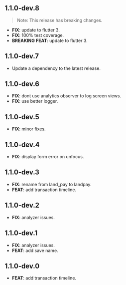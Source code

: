 ## 1.1.0-dev.8

> Note: This release has breaking changes.

 - **FIX**: update to flutter 3.
 - **FIX**: 100% test coverage.
 - **BREAKING** **FEAT**: update to flutter 3.

## 1.1.0-dev.7

 - Update a dependency to the latest release.

## 1.1.0-dev.6

 - **FIX**: dont use analytics observer to log screen views.
 - **FIX**: use better logger.

## 1.1.0-dev.5

 - **FIX**: minor fixes.

## 1.1.0-dev.4

 - **FIX**: display form error on unfocus.

## 1.1.0-dev.3

 - **FIX**: rename from land_pay to landpay.
 - **FEAT**: add transaction timeline.

## 1.1.0-dev.2

 - **FIX**: analyzer issues.

## 1.1.0-dev.1

 - **FIX**: analyzer issues.
 - **FEAT**: add save name.

## 1.1.0-dev.0

 - **FEAT**: add transaction timeline.

